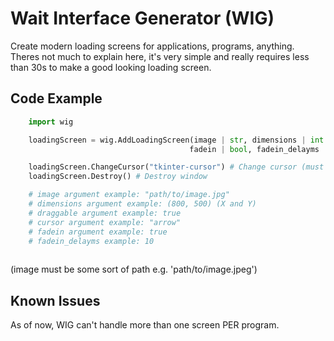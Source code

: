 # Wait Interface Generator (WIG)

Create modern loading screens for applications, programs, anything. Theres not much to explain here, it's very simple and really requires less than 30s to make a good looking loading screen. 

## Code Example

```python
    import wig

    loadingScreen = wig.AddLoadingScreen(image | str, dimensions | int tuple, draggable | bool, cursor | str, 
                                        fadein | bool, fadein_delayms | int)

    loadingScreen.ChangeCursor("tkinter-cursor") # Change cursor (must be a TKinter cursor)
    loadingScreen.Destroy() # Destroy window

    # image argument example: "path/to/image.jpg"
    # dimensions argument example: (800, 500) (X and Y)
    # draggable argument example: true
    # cursor argument example: "arrow"
    # fadein argument example: true
    # fadein_delayms example: 10
    
```

(image must be some sort of path e.g. 'path/to/image.jpeg')

## Known Issues

As of now, WIG can't handle more than one screen PER program.
